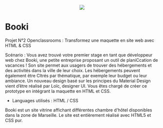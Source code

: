 <p align='center' >
    <img src='../Bernardot_Romain_2_images_150322/img readme.png' />
</p>

# Booki
Projet N°2 Openclassrooms : Transformez une maquette en site web avec HTML & CSS

Scénario : Vous avez trouvé votre premier stage en tant que développeur web chez Booki, une petite
entreprise proposant un outil de planiCcation de vacances ! Son site permet aux usagers de
trouver des hébergements et des activités dans la ville de leur choix. Les hébergements
peuvent également être Cltrés par thématique, par exemple leur budget ou leur ambiance.
Un nouveau design basé sur les principes du Material Design vient d’être réalisé par Loïc,
designer UI.
Vous êtes chargé de créer ce prototype en intégrant la maquette en HTML et CSS.

- Languages utilisés : HTML / CSS 


Booki est un site vitrine affichant différentes chambre d'hôtel disponibles dans la zone de Marseille.
Le site est entièrement réalisé avec HTML5 et CSS pur. 
